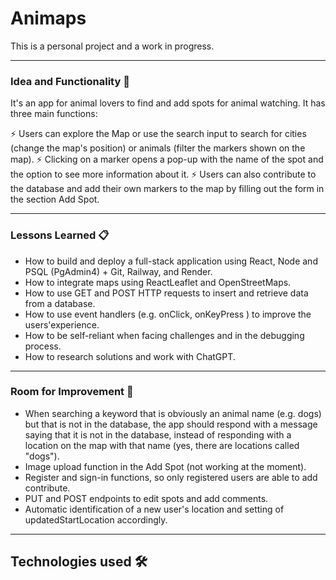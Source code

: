 # Animaps

This is a personal project and a work in progress.

---
### Idea and Functionality 🚀
It's an app for animal lovers to find and add spots for animal watching. It has three main functions:

⚡️ Users can explore the Map or use the search input to search for cities (change the map's position) or animals (filter the markers shown on the map).
⚡️ Clicking on a marker opens a pop-up with the name of the spot and the option to see more information about it.
⚡️ Users can also contribute to the database and add their own markers to the map by filling out the form in the section Add Spot. 

---
### Lessons Learned 📋

* How to build and deploy a full-stack application using React, Node and PSQL (PgAdmin4) + Git, Railway, and Render.
* How to integrate maps using ReactLeaflet and OpenStreetMaps. 
* How to use GET and POST HTTP requests to insert and retrieve data from a database.
* How to use event handlers (e.g. onClick, onKeyPress ) to improve the users'experience.
* How to be self-reliant when facing challenges and in the debugging process.
* How to research solutions and work with ChatGPT.

---
### Room for Improvement 🔧

* When searching a keyword that is obviously an animal name (e.g. dogs) but that is not in the database, the app should respond with a message saying that it is not in the database, instead of responding with a location on the map with that name (yes, there are locations called "dogs").
* Image upload function in the Add Spot (not working at the moment).
* Register and sign-in functions, so only registered users are able to add contribute.
* PUT and POST endpoints to edit spots and add comments.
* Automatic identification of a new user's location and setting of updatedStartLocation accordingly.

---
 ## Technologies used 🛠️




